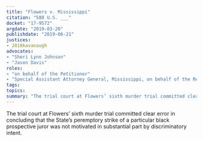 ```yaml
---
title: "Flowers v. Mississippi"
citation: "588 U.S. ___"
docket: "17-9572"
argdate: "2019-03-20"
publishdate: "2019-06-21"
justices:
- 2018kavanaugh
advocates:
- "Sheri Lynn Johnson"
- "Jason Davis"
roles:
- "on behalf of the Petitioner"
- "Special Assistant Attorney General, Mississippi, on behalf of the Respondent"
tags:
topics:
summary: "The trial court at Flowers’ sixth murder trial committed clear error in concluding that the State’s peremptory strike of a particular black prospective juror was not motivated in substantial part by discriminatory intent."
---
```

The trial court at Flowers’ sixth murder trial committed clear error in concluding that the State’s peremptory strike of a particular black prospective juror was not motivated in substantial part by discriminatory intent.